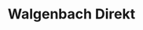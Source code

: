 ---
title: "Walgenbach Direkt"
url: /duesseldorf/walgenbach-direkt-koenigsberger-strasse/
shop: Elektronik
---